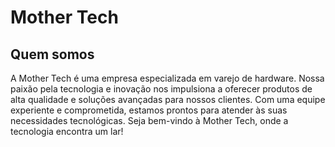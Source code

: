 # Mother Tech
## Quem somos
A Mother Tech é uma empresa especializada em varejo de hardware. Nossa paixão pela tecnologia e inovação nos impulsiona a oferecer produtos de alta qualidade e soluções avançadas para nossos clientes. Com uma equipe experiente e comprometida, estamos prontos para atender às suas necessidades tecnológicas. Seja bem-vindo à Mother Tech, onde a tecnologia encontra um lar!
